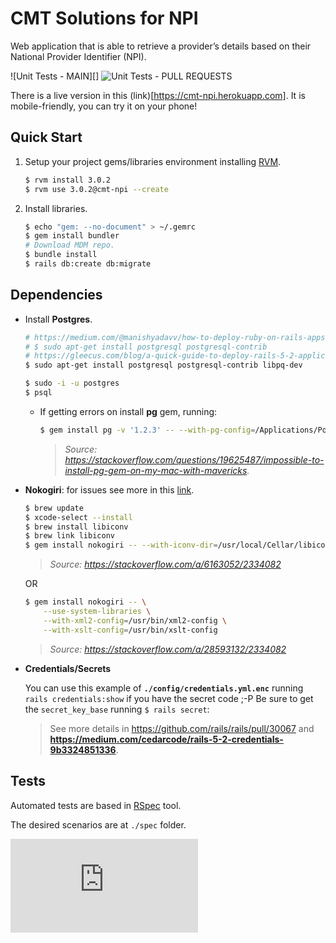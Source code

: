 # CMT Solutions for NPI 

Web application that is able to retrieve a provider’s details based on their
National Provider Identifier (NPI).

![Unit Tests - MAIN][]
![Unit Tests - PULL REQUESTS][]

[Unit Tests - MASTER]: https://github.com/leompeters/cmt-npi/workflows/unit/badge.svg?branch=main
[Unit Tests - PULL REQUESTS]: https://github.com/leompeters/cmt-npi/workflows/unit/badge.svg?event=pull_request

There is a live version in this (link)[https://cmt-npi.herokuapp.com].
It is mobile-friendly, you can try it on your phone!

## Quick Start

1.  Setup your project gems/libraries environment installing [RVM](http://rvm.io).

    ```bash
    $ rvm install 3.0.2
    $ rvm use 3.0.2@cmt-npi --create
    ```

2.  Install libraries.

    ```bash
    $ echo "gem: --no-document" > ~/.gemrc
    $ gem install bundler
    # Download MDM repo.
    $ bundle install
    $ rails db:create db:migrate
    ```

## Dependencies

+   Install **Postgres**.

    ```sh
    # https://medium.com/@manishyadavv/how-to-deploy-ruby-on-rails-apps-on-aws-ec2-7ce55bb955fa
    # $ sudo apt-get install postgresql postgresql-contrib
    # https://gleecus.com/blog/a-quick-guide-to-deploy-rails-5-2-application-on-aws-ec2/
    $ sudo apt-get install postgresql postgresql-contrib libpq-dev

    $ sudo -i -u postgres
    $ psql
    ```

    +   If getting errors on install **pg** gem, running:

        ```bash
        $ gem install pg -v '1.2.3' -- --with-pg-config=/Applications/Postgres.app/Contents/Versions/latest/bin/pg_config
        ```

        > _Source: <https://stackoverflow.com/questions/19625487/impossible-to-install-pg-gem-on-my-mac-with-mavericks>._

+   **Nokogiri**: for issues see more in this [link](http://www.nokogiri.org/tutorials/installing_nokogiri.html#using_nonstandard_libxml2___libxslt_installations).

    ```bash
    $ brew update
    $ xcode-select --install
    $ brew install libiconv
    $ brew link libiconv
    $ gem install nokogiri -- --with-iconv-dir=/usr/local/Cellar/libiconv/1.14
    ```

    > _Source: <https://stackoverflow.com/a/6163052/2334082>_

    OR

    ```bash
    $ gem install nokogiri -- \
        --use-system-libraries \
        --with-xml2-config=/usr/bin/xml2-config \
        --with-xslt-config=/usr/bin/xslt-config
    ```

    > _Source: <https://stackoverflow.com/a/28593132/2334082>_

+   **Credentials/Secrets**

    You can use this example of **`./config/credentials.yml.enc`** running
    `rails credentials:show` if you have the secret code ;-P
    Be sure to get the `secret_key_base` running `$ rails secret`:
    
    > See more details in <https://github.com/rails/rails/pull/30067> and
    > **<https://medium.com/cedarcode/rails-5-2-credentials-9b3324851336>**.

## Tests

Automated tests are based in [RSpec][] tool.

The desired scenarios are at `./spec` folder.

[RSpec]: https://rspec.info "RSpec"

[![Analytics](https://ga-beacon.appspot.com/UA-25165099-7/leompeters/cmt-npi/README.md?flat)](https://github.com/leompeters/cmt-npi "CMT Solutions for NPI")
